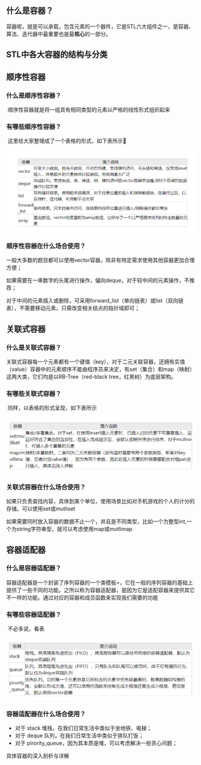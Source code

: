 ## 什么是容器？

​	容器呢，就是可以承载，包含元素的一个器件，它是STL六大组件之一，是容器、算法、迭代器中最重要也是最**核心**的一部分。

## STL中各大容器的结构与分类

## 顺序性容器

### 什么是顺序性容器？

​	顺序性容器就是将一组具有相同类型的元素以严格的线性形式组织起来

### 有哪些顺序性容器？

​	这里给大家整理成了一个表格的形式，如下表所示🐶

![](photo/e2af43113d88006f9997aea3e1e5244.png)

### 顺序性容器在什么场合使用？

​	一般大多数的题目都可以使用vector容器，除非有特定需求使用其他容器更加合理方便；

​	如果需要在一串数字的头尾进行操作，偏向deque，对于较中间的元素操作，不推荐；

​	对于中间的元素插入或删除，可采用forward_list（单向链表）或list（双向链表），不需要移动元素，只需改变相关结点的指针域即可；

## 关联式容器

### 什么是关联式容器？

​	    关联式容器每一个元素都有一个键值（key），对于二元关联容器，还拥有实值（value）容器中的元素顺序不能由程序员来决定，有set（集合）和map（映射）这两大类，它们均是以RB-Tree（red-black tree，红黑树）为底层架构。

### 有哪些关联式容器？

​	同样，以表格的形式呈现，如下表所示

![](photo/e6d7739ed805c02ece433fb0a1903d0.png)

### 关联式容器在什么场合使用？

​	如果只负责查找内容，具体到某个单位，使用场景比如对手机游戏的个人的计分的存储，可以使用set或mutliset

​	如果需要同时放入容器的数据不止一个，并且是不同类型，比如一个为整型int,一个为string字符串型，就可以考虑使用map或mutlimap

## 容器适配器

### 什么是容器适配器？

​	容器适配器是一个封装了序列容器的一个类模板=，它在一般的序列容器的基础上提供了一些不同的功能。之所以称为容器适配器，是因为它是适配容器来提供其它不一样的功能。通过对应的容器和成员函数来实现我们需要的功能

### 有哪些容器适配器？

​	不必多说，看表

![](photo/cff6e93ddc3cc706e0d89a240d0df93.png)

### 容器适配器在什么场合使用？

- 对于 stack 堆栈，在我们日常生活中类似于坐地铁、电梯；
- 对于 deque 队列，在我们日常生活中类似于排队打饭；
- 对于 pirority_queue，因为其本质是堆，可以考虑解决一些贪心问题；

具体容器的深入剖析与详解



